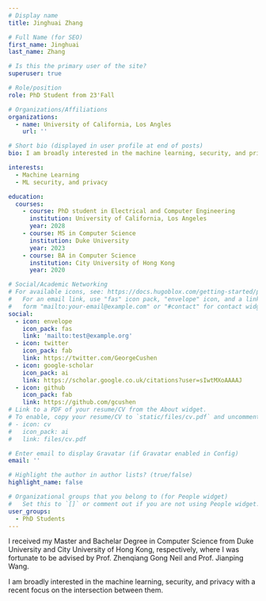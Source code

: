 ```yaml
---
# Display name
title: Jinghuai Zhang

# Full Name (for SEO)
first_name: Jinghuai
last_name: Zhang

# Is this the primary user of the site?
superuser: true

# Role/position
role: PhD Student from 23'Fall

# Organizations/Affiliations
organizations:
  - name: University of California, Los Angles
    url: ''

# Short bio (displayed in user profile at end of posts)
bio: I am broadly interested in the machine learning, security, and privacy with a recent focus on the intersection between them.

interests:
  - Machine Learning
  - ML security, and privacy

education:
  courses:
    - course: PhD student in Electrical and Computer Engineering
      institution: University of California, Los Angeles
      year: 2028
    - course: MS in Computer Science
      institution: Duke University
      year: 2023
    - course: BA in Computer Science
      institution: City University of Hong Kong
      year: 2020

# Social/Academic Networking
# For available icons, see: https://docs.hugoblox.com/getting-started/page-builder/#icons
#   For an email link, use "fas" icon pack, "envelope" icon, and a link in the
#   form "mailto:your-email@example.com" or "#contact" for contact widget.
social:
  - icon: envelope
    icon_pack: fas
    link: 'mailto:test@example.org'
  - icon: twitter
    icon_pack: fab
    link: https://twitter.com/GeorgeCushen
  - icon: google-scholar
    icon_pack: ai
    link: https://scholar.google.co.uk/citations?user=sIwtMXoAAAAJ
  - icon: github
    icon_pack: fab
    link: https://github.com/gcushen
# Link to a PDF of your resume/CV from the About widget.
# To enable, copy your resume/CV to `static/files/cv.pdf` and uncomment the lines below.
# - icon: cv
#   icon_pack: ai
#   link: files/cv.pdf

# Enter email to display Gravatar (if Gravatar enabled in Config)
email: ''

# Highlight the author in author lists? (true/false)
highlight_name: false

# Organizational groups that you belong to (for People widget)
#   Set this to `[]` or comment out if you are not using People widget.
user_groups:
  - PhD Students
---
```


I received my Master and Bachelar Degree in Computer Science from Duke University and City University of Hong Kong, respectively, where I was fortunate to be advised by Prof. Zhenqiang Gong Neil and Prof. Jianping Wang.

I am broadly interested in the machine learning, security, and privacy with a recent focus on the intersection between them.
